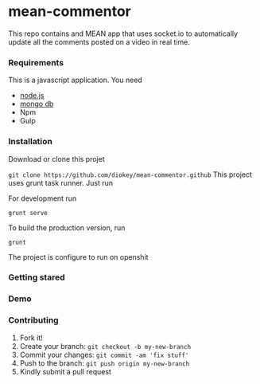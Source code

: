 # mean-commentor

This repo contains and MEAN app that uses socket.io to automatically update all the comments posted on a video in real time.

### Requirements
This is a javascript application.
You need 

* [node.js](https://nodejs.org)
* [mongo db](http://www.mongodb.org)
* Npm
* Gulp

### Installation

Download or clone this projet

``
git clone https://github.com/diokey/mean-commentor.github
``
This project uses grunt task runner. Just run 

For development run
```
grunt serve
```

To build the production version, run 

```
grunt 
```

The project is configure to run on openshit

### Getting stared

### Demo

### Contributing

1. Fork it!
2. Create your branch: `git checkout -b my-new-branch`
3. Commit your changes: `git commit -am 'fix stuff'`
4. Push to the branch: `git push origin my-new-branch`
5. Kindly submit a pull request
